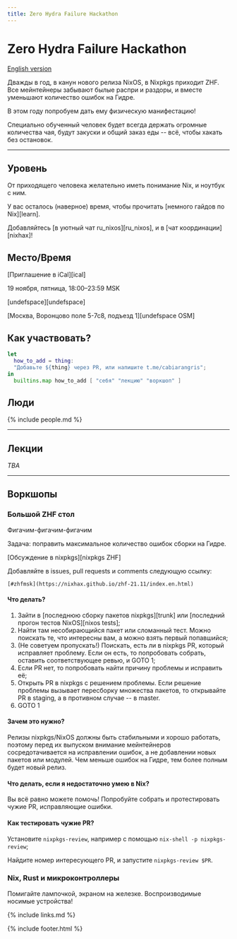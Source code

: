 ```yaml
---
title: Zero Hydra Failure Hackathon
---
```


Zero Hydra <span>Failure</span> Hackathon
====

[English version](/zhf-21.11/index.en.html)

Дважды в год, в канун нового релиза NixOS, в Nixpkgs приходит ZHF. Все мейнтейнеры забывают былые распри и раздоры, и вместе уменьшают количество ошибок на Гидре.

В этом году попробуем дать ему физическую манифестацию!

Специально обученный человек будет всегда держать огромные количества чая, будут закуски и общий заказ еды -- всё, чтобы хакать без остановок.


-----

## Уровень

От приходящего человека желательно иметь понимание Nix, и ноутбук с ним.

У вас осталось <span id="there-is-time" color="red">(наверное) время</span>, чтобы прочитать [немного гайдов по Nix][learn].

Добавляйтесь [в уютный чат ru_nixos][ru_nixos], и в [чат координации][nixhax]!

## Место/Время

[Приглашение в iCal][ical]

19 ноября, пятница, 18:00–23:59 MSK

[undefspace][undefspace]

[Москва, Воронцово поле 5-7с8, подъезд 1][undefspace OSM]

## Как участвовать?
```nix
let
  how_to_add = thing:
  "Добавьте ${thing} через PR, или напишите t.me/cabiarangris";
in
  builtins.map how_to_add [ "себя" "лекцию" "воркшоп" ]
```

## Люди

{% include people.md %}

----
## Лекции

*TBA*

----
## Воркшопы

### Большой ZHF стол
Фигачим-фигачим-фигачим

Задача: поправить максимальное количество ошибок сборки на Гидре.

[Обсуждение в nixpkgs][nixpkgs ZHF]

Добавляйте в issues, pull requests и comments следующую ссылку:
```
[#zhfmsk](https://nixhax.github.io/zhf-21.11/index.en.html)
```

#### Что делать?

1. Зайти в [последнюю сборку пакетов nixpkgs][trunk] или [последний прогон тестов NixOS][nixos tests];
2. Найти там несобирающийся пакет или сломанный тест. Можно поискать те, что интересны вам, а можно взять первый попавшийся;
3. (Не советуем пропускать!) Поискать, есть ли в nixpkgs PR, который исправляет проблему. Если он есть, то попробовать собрать, оставить соответствующее ревью, и GOTO 1;
4. Если PR нет, то попробовать найти причину проблемы и исправить её;
5. Открыть PR в nixpkgs с решением проблемы. Если решение проблемы вызывает пересборку множества пакетов, то открывайте PR в staging, а в противном случае -- в master.
6. GOTO 1

#### Зачем это нужно?

Релизы nixpkgs/NixOS должны быть стабильными и хорошо работать, поэтому перед их выпуском внимание мейнтейнеров сосредотачивается на исправлении ошибок, а не добавлении новых пакетов или модулей. Чем меньше ошибок на Гидре, тем более полным будет новый релиз.

#### Что делать, если я недостаточно умею в Nix?

Вы всё равно можете помочь! Попробуйте собрать и протестировать чужие PR, исправляющие ошибки.

#### Как тестировать чужие PR?

Установите `nixpkgs-review`, например с помощью `nix-shell -p nixpkgs-review`;

Найдите номер интересующего PR, и запустите `nixpkgs-review $PR`.

### Nix, Rust и микроконтроллеры
Помигайте лампочкой, экраном на железке. Воспроизводимые носимые устройства!

{% include links.md %}

{% include footer.html %}
